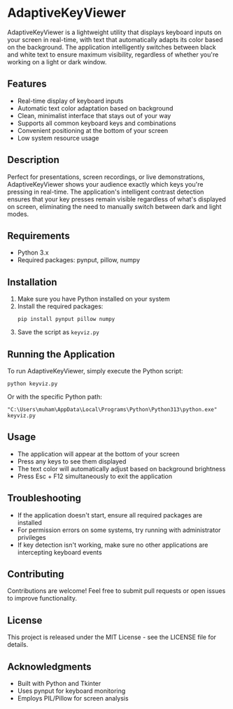 # AdaptiveKeyViewer

AdaptiveKeyViewer is a lightweight utility that displays keyboard inputs on your screen in real-time, with text that automatically adapts its color based on the background. The application intelligently switches between black and white text to ensure maximum visibility, regardless of whether you're working on a light or dark window.

## Features

- Real-time display of keyboard inputs
- Automatic text color adaptation based on background
- Clean, minimalist interface that stays out of your way
- Supports all common keyboard keys and combinations
- Convenient positioning at the bottom of your screen
- Low system resource usage

## Description

Perfect for presentations, screen recordings, or live demonstrations, AdaptiveKeyViewer shows your audience exactly which keys you're pressing in real-time. The application's intelligent contrast detection ensures that your key presses remain visible regardless of what's displayed on screen, eliminating the need to manually switch between dark and light modes.

## Requirements

- Python 3.x
- Required packages: pynput, pillow, numpy

## Installation

1. Make sure you have Python installed on your system
2. Install the required packages:
   ```
   pip install pynput pillow numpy
   ```
3. Save the script as `keyviz.py`

## Running the Application

To run AdaptiveKeyViewer, simply execute the Python script:

```
python keyviz.py
```

Or with the specific Python path:

```
"C:\Users\muham\AppData\Local\Programs\Python\Python313\python.exe" keyviz.py
```

## Usage

- The application will appear at the bottom of your screen
- Press any keys to see them displayed
- The text color will automatically adjust based on background brightness
- Press Esc + F12 simultaneously to exit the application

## Troubleshooting

- If the application doesn't start, ensure all required packages are installed
- For permission errors on some systems, try running with administrator privileges
- If key detection isn't working, make sure no other applications are intercepting keyboard events

## Contributing

Contributions are welcome! Feel free to submit pull requests or open issues to improve functionality.

## License

This project is released under the MIT License - see the LICENSE file for details.

## Acknowledgments

- Built with Python and Tkinter
- Uses pynput for keyboard monitoring
- Employs PIL/Pillow for screen analysis
